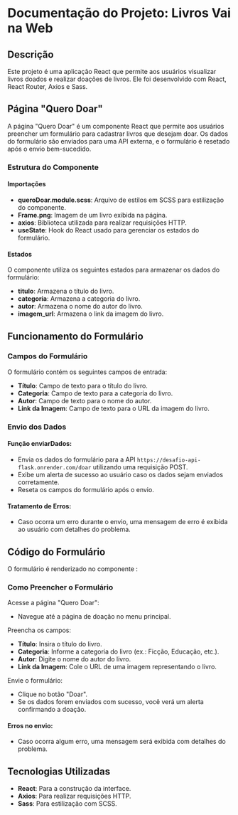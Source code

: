 # Documentação do Projeto: Livros Vai na Web

## Descrição
Este projeto é uma aplicação React que permite aos usuários visualizar livros doados e realizar doações de livros. Ele foi desenvolvido com React, React Router, Axios e Sass.

## Página "Quero Doar"
A página "Quero Doar" é um componente React que permite aos usuários preencher um formulário para cadastrar livros que desejam doar. Os dados do formulário são enviados para uma API externa, e o formulário é resetado após o envio bem-sucedido.

### Estrutura do Componente
#### Importações
- **queroDoar.module.scss**: Arquivo de estilos em SCSS para estilização do componente.
- **Frame.png**: Imagem de um livro exibida na página.
- **axios**: Biblioteca utilizada para realizar requisições HTTP.
- **useState**: Hook do React usado para gerenciar os estados do formulário.

#### Estados
O componente utiliza os seguintes estados para armazenar os dados do formulário:
- **titulo**: Armazena o título do livro.
- **categoria**: Armazena a categoria do livro.
- **autor**: Armazena o nome do autor do livro.
- **imagem_url**: Armazena o link da imagem do livro.

## Funcionamento do Formulário
### Campos do Formulário
O formulário contém os seguintes campos de entrada:
- **Título**: Campo de texto para o título do livro.
- **Categoria**: Campo de texto para a categoria do livro.
- **Autor**: Campo de texto para o nome do autor.
- **Link da Imagem**: Campo de texto para o URL da imagem do livro.

### Envio dos Dados
#### Função enviarDados:
- Envia os dados do formulário para a API `https://desafio-api-flask.onrender.com/doar` utilizando uma requisição POST.
- Exibe um alerta de sucesso ao usuário caso os dados sejam enviados corretamente.
- Reseta os campos do formulário após o envio.

#### Tratamento de Erros:
- Caso ocorra um erro durante o envio, uma mensagem de erro é exibida ao usuário com detalhes do problema.

## Código do Formulário
O formulário é renderizado no componente :

### Como Preencher o Formulário
Acesse a página "Quero Doar":
- Navegue até a página de doação no menu principal.

Preencha os campos:
- **Título**: Insira o título do livro.
- **Categoria**: Informe a categoria do livro (ex.: Ficção, Educação, etc.).
- **Autor**: Digite o nome do autor do livro.
- **Link da Imagem**: Cole o URL de uma imagem representando o livro.

Envie o formulário:
- Clique no botão "Doar".
- Se os dados forem enviados com sucesso, você verá um alerta confirmando a doação.

#### Erros no envio:
- Caso ocorra algum erro, uma mensagem será exibida com detalhes do problema.


## Tecnologias Utilizadas
- **React**: Para a construção da interface.
- **Axios**: Para realizar requisições HTTP.
- **Sass**: Para estilização com SCSS.
